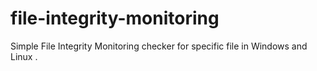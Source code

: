 # file-integrity-monitoring
Simple File Integrity Monitoring checker for specific file in Windows and Linux . 
